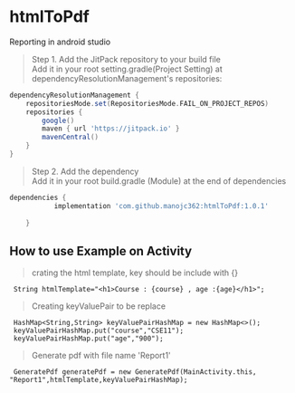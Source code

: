 # htmlToPdf
Reporting in android studio
> Step 1. Add the JitPack repository to your build file
<br>Add it in your root setting.gradle(Project Setting) at dependencyResolutionManagement's repositories:
```gradle
dependencyResolutionManagement {
    repositoriesMode.set(RepositoriesMode.FAIL_ON_PROJECT_REPOS)
    repositories {
        google()
        maven { url 'https://jitpack.io' }
        mavenCentral()
    }
}
```
> Step 2. Add the dependency
<br> Add it in your root build.gradle (Module) at the end of dependencies
```gradle
dependencies { 
	       implementation 'com.github.manojc362:htmlToPdf:1.0.1'
  
	}
  ```

## How to use Example on Activity 
  > crating the html template, key should be include with {}
  ```
   String htmlTemplate="<h1>Course : {course} , age :{age}</h1>";
  ```
  > Creating  keyValuePair to be replace
  ```
   HashMap<String,String> keyValuePairHashMap = new HashMap<>();
   keyValuePairHashMap.put("course","CSE11");
   keyValuePairHashMap.put("age","900");
  ```
  > Generate pdf with file name 'Report1' 
  ```
   GeneratePdf generatePdf = new GeneratePdf(MainActivity.this, "Report1",htmlTemplate,keyValuePairHashMap);
  ```
